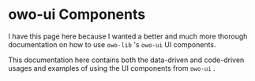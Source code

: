 # owo-ui Components

I have this page here because I wanted a better and much more thorough documentation on how to use `owo-lib` 's `owo-ui`  UI components.

This documentation here contains both the data-driven and code-driven usages and examples of using the UI components from `owo-ui` .
